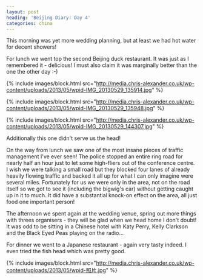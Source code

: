 ```yaml
---
layout: post
heading: 'Beijing Diary: Day 4'
categories: china
---
```


This morning was yet more wedding planning, but at least we had hot water for decent showers!

For lunch we went top the second Beijing duck restaurant. It was just as I remembered it - delicious! I must also claim it was marginally better than the one the other day :-)

{% include images/block.html src="http://media.chris-alexander.co.uk/wp-content/uploads/2013/05/wpid-IMG_20130529_135914.jpg" %}

{% include images/block.html src="http://media.chris-alexander.co.uk/wp-content/uploads/2013/05/wpid-IMG_20130529_135948.jpg" %}

{% include images/block.html src="http://media.chris-alexander.co.uk/wp-content/uploads/2013/05/wpid-IMG_20130529_144307.jpg" %}

Additionally this one didn't serve us the head!

On the way from lunch we saw one of the most insane pieces of traffic management I've ever seen! The police stopped an entire ring road for nearly half an hour just to let some high-fliers out of the conference centre. I wish we were talking a small road but they blocked four lanes of already heavily flowing traffic and backed it all up for what I can only imagine were several miles. Fortunately for us we were only in the area, not on the road itself so we got to see it (including the bigwig's car) without getting caught up in it to much. It did have a substantial knock-on effect on the area, all just food one important person!

The afternoon we spent again at the wedding venue, spring out more things with threes organisers - they will be glad when we head home I don't doubt! It was odd to be sitting in a Chinese hotel with Katy Perry, Kelly Clarkson and the Black Eyed Peas playing on the radio...

For dinner we went to a Japanese restaurant - again very tasty indeed. I even tried the fish head which was pretty good.

{% include images/block.html src="http://media.chris-alexander.co.uk/wp-content/uploads/2013/05/wpid-照片.jpg" %} 
